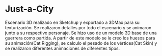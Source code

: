 # Just-a-City
Escenario 3D realizado en Sketchup y exportado a 3DMax para su texturización.
Se realizaron detalles por todo el escenario y se animaron junto a su respectivo personaje.
Se hizo uso de un modelo 3D base de una guerrera como partida. A partir de este modelo se le creo los huesos para su animación(Cat Rigging), se calculo el pesado de los vértices(Cat Skin) y se realizaron diferentes animaciones de diferentes tipos.
